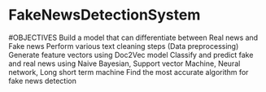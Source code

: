 # FakeNewsDetectionSystem

#OBJECTIVES
Build a model that can differentiate between Real news and Fake news Perform various text cleaning steps (Data preprocessing) Generate feature vectors using Doc2Vec model  Classify and predict fake and real news using Naive Bayesian, Support vector Machine, Neural network, Long short term machine Find the most accurate algorithm for fake news detection
